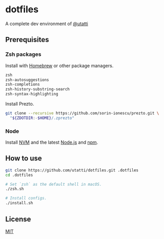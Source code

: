 # dotfiles

A complete dev environment of [@utatti](https://github.com/utatti)

## Prerequisites

### Zsh packages

Install with [Homebrew](https://brew.sh/) or other package managers.

```txt
zsh
zsh-autosuggestions
zsh-completions
zsh-history-substring-search
zsh-syntax-highlighting
```

Install Prezto.

```bash
git clone --recursive https://github.com/sorin-ionescu/prezto.git \
  "${ZDOTDIR:-$HOME}/.zprezto"
```

### Node

Install [NVM](https://github.com/nvm-sh/nvm) and the latest
[Node.js](https://nodejs.org/en/) and [npm](https://www.npmjs.com/).

## How to use

```bash
git clone https://github.com/utatti/dotfiles.git .dotfiles
cd .dotfiles

# Set `zsh` as the default shell in macOS.
./zsh.sh

# Install configs.
./install.sh
```

## License

[MIT](LICENSE)
